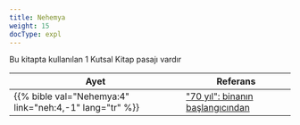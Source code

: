 ```yaml
---
title: Nehemya
weight: 15
docType: expl
---
```


Bu kitapta kullanılan 1 Kutsal Kitap pasajı vardır

| Ayet | Referans |
|-------|-----------|
| {{% bible val="Nehemya:4" link="neh:4,-1" lang="tr" %}} | ["70 yıl": binanın başlangıcından](/expl/bible/daniel/the-70-year-weeks#66c9) |
